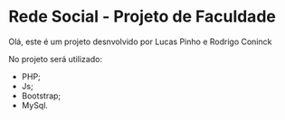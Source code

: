 # Rede Social - Projeto de Faculdade
Olá, este é um projeto desnvolvido por Lucas Pinho e Rodrigo Coninck

No projeto será utilizado:
- PHP;
- Js;
- Bootstrap;
- MySql.

